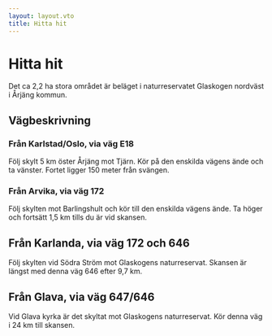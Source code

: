 ```yaml
---
layout: layout.vto
title: Hitta hit
---
```


# Hitta hit

Det ca 2,2 ha stora området är beläget i naturreservatet Glaskogen nordväst i Årjäng kommun.

## Vägbeskrivning

### Från Karlstad/Oslo, via väg E18

Följ skylt 5 km öster Årjäng mot Tjärn. Kör på den enskilda vägens ände och ta vänster. Fortet ligger 150 meter från svängen.

### Från Arvika, via väg 172

Följ skylten mot Barlingshult och kör till den enskilda vägens ände. Ta höger och fortsätt 1,5 km tills du är vid skansen.

## Från Karlanda, via väg 172 och 646

Följ skylten vid Södra Ström mot Glaskogens naturreservat. Skansen är längst med denna väg 646 efter 9,7 km.

## Från Glava, via väg 647/646

Vid Glava kyrka är det skyltat mot Glaskogens naturreservat. Kör denna väg i 24 km till skansen.
